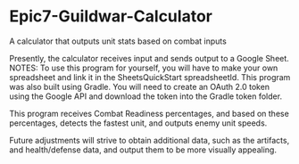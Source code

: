 # Epic7-Guildwar-Calculator
A calculator that outputs unit stats based on combat inputs

Presently, the calculator receives input and sends output to a Google Sheet.
NOTES: To use this program for yourself, you will have to make your own spreadsheet and link it in the SheetsQuickStart spreadsheetId. 
This program was also built using Gradle. You will need to create an OAuth 2.0 token using the Google API and download the token into the Gradle token folder.

This program receives Combat Readiness percentages, and based on these percentages, detects the fastest unit, and outputs enemy unit speeds.

Future adjustments will strive to obtain additional data, such as the artifacts, and health/defense data, and output them to be more visually appealing.
